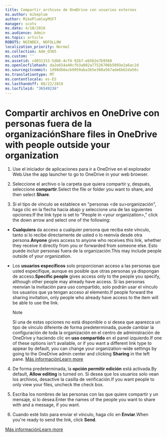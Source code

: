 ```yaml
---
title: Compartir archivos de OneDrive con usuarios externos
ms.author: mikeplum
author: MikePlumleyMSFT
manager: scotv
ms.date: 4/10/2018
ms.audience: Admin
ms.topic: article
ROBOTS: NOINDEX, NOFOLLOW
localization_priority: Normal
ms.collection: Adm_O365
ms.custom: ''
ms.assetid: cd031153-5db6-4cf4-92b7-eb562e7b9568
ms.openlocfilehash: da2e654a40cfb3a802a77526706b5093e2a6ac2d
ms.sourcegitcommit: 1d98db8acb9959aba3b5e308a567ade6b62da56c
ms.translationtype: MT
ms.contentlocale: es-ES
ms.lasthandoff: 08/22/2019
ms.locfileid: "36549236"
---
```

# <a name="share-files-in-onedrive-with-people-outside-your-organization"></a><span data-ttu-id="a944f-102">Compartir archivos en OneDrive con personas fuera de la organización</span><span class="sxs-lookup"><span data-stu-id="a944f-102">Share files in OneDrive with people outside your organization</span></span>

1. <span data-ttu-id="a944f-103">Use el iniciador de aplicaciones para ir a OneDrive en el explorador Web.</span><span class="sxs-lookup"><span data-stu-id="a944f-103">Use the app launcher to go to OneDrive in your web browser.</span></span> 
    
2. <span data-ttu-id="a944f-104">Seleccione el archivo o la carpeta que quiera compartir y, después, seleccione **compartir**.</span><span class="sxs-lookup"><span data-stu-id="a944f-104">Select the file or folder you want to share, and then select **Share**.</span></span> 
    
3. <span data-ttu-id="a944f-105">Si el tipo de vínculo se establece en "personas \<de su\>organización", haga clic en la flecha hacia abajo y seleccione una de las siguientes opciones:</span><span class="sxs-lookup"><span data-stu-id="a944f-105">If the link type is set to "People in \<your organization\>," click the down arrow and select one of the following:</span></span> 
    
  - <span data-ttu-id="a944f-106">**Cualquiera** da acceso a cualquier persona que reciba este vínculo, tanto si lo recibe directamente de usted o lo reenvía desde otra persona.</span><span class="sxs-lookup"><span data-stu-id="a944f-106">**Anyone** gives access to anyone who receives this link, whether they receive it directly from you or forwarded from someone else.</span></span> <span data-ttu-id="a944f-107">Esto puede incluir personas fuera de la organización.</span><span class="sxs-lookup"><span data-stu-id="a944f-107">This may include people outside of your organization.</span></span> 
    
  - <span data-ttu-id="a944f-108">Los **usuarios específicos** solo proporcionan acceso a las personas que usted especifique, aunque es posible que otras personas ya dispongan de acceso.</span><span class="sxs-lookup"><span data-stu-id="a944f-108">**Specific people** gives access only to the people you specify, although other people may already have access.</span></span> <span data-ttu-id="a944f-109">Si las personas reenvían la invitación para uso compartido, solo podrán usar el vínculo los usuarios que ya tengan acceso al elemento.</span><span class="sxs-lookup"><span data-stu-id="a944f-109">If people forward the sharing invitation, only people who already have access to the item will be able to use the link.</span></span> 
    
    > [!NOTE]
    > <span data-ttu-id="a944f-110">Si una de estas opciones no está disponible o si desea que aparezca un tipo de vínculo diferente de forma predeterminada, puede cambiar la configuración de toda la organización en el centro de administración de OneDrive y haciendo clic en **uso compartido** en el panel izquierdo.</span><span class="sxs-lookup"><span data-stu-id="a944f-110">If one of these options isn't available, or if you want a different link type to appear by default, you can change your organization-wide settings by going to the OneDrive admin center and clicking **Sharing** in the left pane.</span></span> [<span data-ttu-id="a944f-111">Más información</span><span class="sxs-lookup"><span data-stu-id="a944f-111">Learn more</span></span>](https://go.microsoft.com/fwlink/?linkid=871961)
  
4. <span data-ttu-id="a944f-112">De forma predeterminada, la **opción permitir edición** está activada.</span><span class="sxs-lookup"><span data-stu-id="a944f-112">By default, **Allow editing** is turned on.</span></span> <span data-ttu-id="a944f-113">Si desea que los usuarios solo vean los archivos, desactive la casilla de verificación.</span><span class="sxs-lookup"><span data-stu-id="a944f-113">If you want people to only view your files, uncheck the check box.</span></span> 
    
5. <span data-ttu-id="a944f-114">Escriba los nombres de las personas con las que quiere compartir y un mensaje, si lo desea.</span><span class="sxs-lookup"><span data-stu-id="a944f-114">Enter the names of the people you want to share with and a message, if you want.</span></span>
    
6. <span data-ttu-id="a944f-115">Cuando esté listo para enviar el vínculo, haga clic en **Enviar**.</span><span class="sxs-lookup"><span data-stu-id="a944f-115">When you're ready to send the link, click **Send**.</span></span> 
    
[<span data-ttu-id="a944f-116">Más información</span><span class="sxs-lookup"><span data-stu-id="a944f-116">Learn more</span></span>](https://go.microsoft.com/fwlink/?linkid=871861)
  

